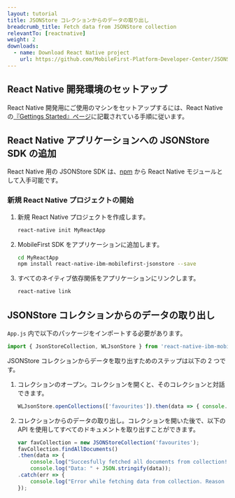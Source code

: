 ```yaml
---
layout: tutorial
title: JSONStore コレクションからのデータの取り出し
breadcrumb_title: Fetch data from JSONStore collection
relevantTo: [reactnative]
weight: 2
downloads:
  - name: Download React Native project
    url: https://github.com/MobileFirst-Platform-Developer-Center/JSONStoreReactNative
---
```

<!-- NLS_CHARSET=UTF-8 -->
##  React Native 開発環境のセットアップ
React Native 開発用にご使用のマシンをセットアップするには、React Native の[『Gettings Started』ページ](https://facebook.github.io/react-native/docs/getting-started.html)に記載されている手順に従います。

##  React Native アプリケーションへの JSONStore SDK の追加
React Native 用の JSONStore SDK は、[npm](https://www.npmjs.com/package/react-native-mobilefirst-jsonstore) から React Native モジュールとして入手可能です。

### 新規 React Native プロジェクトの開始
1. 新規 React Native プロジェクトを作成します。
    ```bash
    react-native init MyReactApp
    ```

2. MobileFirst SDK をアプリケーションに追加します。
    ```bash
    cd MyReactApp
    npm install react-native-ibm-mobilefirst-jsonstore --save
    ```

3.  すべてのネイティブ依存関係をアプリケーションにリンクします。
    ```bash
    react-native link
    ```

## JSONStore コレクションからのデータの取り出し
`App.js` 内で以下のパッケージをインポートする必要があります。

```javascript
import { JsonStoreCollection, WLJsonStore } from 'react-native-ibm-mobilefirst-jsonstore';
```

JSONStore コレクションからデータを取り出すためのステップは以下の 2 つです。

1. コレクションのオープン。コレクションを開くと、そのコレクションと対話できます。
    ```javascript
    WLJsonStore.openCollections(['favourites']).then(data => { console.log(data); }).catch(err =>{ console.log(err); });
    ```

2. コレクションからのデータの取り出し。コレクションを開いた後で、以下の API を使用してすべてのドキュメントを取り出すことができます。
    ```javascript
    var favCollection = new JSONStoreCollection('favourites');
    favCollection.findAllDocuments()
    .then(data => {
    	console.log("Succesfully fetched all documents from collection!"));
    	console.log("Data: " + JSON.stringify(data));
    .catch(err => {
    	console.log("Error while fetching data from collection. Reason : " + err);
    });
    ```    
